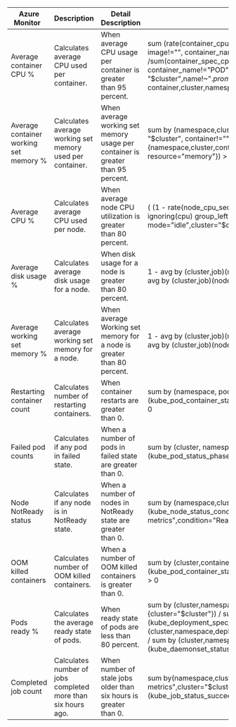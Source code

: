 | Azure Monitor                          | Description                                                  | Detail Description                                                              | Default alert queries                                                                                                                                                                                                                                                                                                                                                                                                                               |
|----------------------------------------|--------------------------------------------------------------|---------------------------------------------------------------------------------|-----------------------------------------------------------------------------------------------------------------------------------------------------------------------------------------------------------------------------------------------------------------------------------------------------------------------------------------------------------------------------------------------------------------------------------------------------|
| Average container CPU %                | Calculates average CPU used per container.                   | When average CPU usage per container is greater than 95 percent.                | sum (rate(container_cpu_usage_seconds_total{cluster = "$cluster",name(!)~".*prometheus.*", image!="", container_name!="POD"}[5m])) by (pod_name, container,cluster,namespace) /sum(container_spec_cpu_quota{cluster = "$cluster",name!~".*prometheus.*", image!="", container_name!="POD"}/container_spec_cpu_period{cluster = "$cluster",name!~".*prometheus.*", image!="", container_name!="POD"}) by (pod_name, container,cluster,namespace) >.95  |
| Average container working set memory % | Calculates average working set memory used per container.    | When average working set memory usage per container is greater than 95 percent. | sum by (namespace,cluster,container) (container_memory_working_set_bytes{cluster = "$cluster", container!="", image!="", container_name!="POD"}) / sum by (namespace,cluster,container) (kube_pod_container_resource_limits{cluster = "$cluster", resource="memory"})  > .95                                                                                                                                                                        |
| Average CPU %                          | Calculates average CPU used per node.                        | When average node CPU utilization is greater than 80 percent.                   | ( (1 - rate(node_cpu_seconds_total{job="node", mode="idle",cluster="$cluster"}[5m]) ) / ignoring(cpu) group_left  count without (cpu)( node_cpu_seconds_total{job="node", mode="idle",cluster="$cluster"}) )> .8                                                                                                                                                                                                                                    |
| Average disk usage %                   | Calculates average disk usage for a node.                    | When disk usage for a node is greater than 80 percent.                          | 1 - avg by (cluster,job)(node_memory_MemAvailable_bytes{job="node",cluster="$cluster"})/  avg by (cluster,job)(node_memory_MemTotal_bytes{job="node",cluster="$cluster"}) > .8                                                                                                                                                                                                                                                                      |
| Average working set memory %           | Calculates average working set memory for a node.            | When average Working set memory for a node is greater than 80 percent.          | 1 - avg by (cluster,job)(node_memory_MemAvailable_bytes{job="node",cluster="$cluster"})/ avg by (cluster,job)(node_memory_MemTotal_bytes{job="node",cluster="$cluster"}) > .8                                                                                                                                                                                                                                                                       |
| Restarting container count             | Calculates number of restarting containers.                  | When container restarts are greater than 0.                                     | sum by (namespace, pod, container, cluster) (kube_pod_container_status_restarts_total{job="kube-state-metrics", cluster= "$cluster"}) > 0                                                                                                                                                                                                                                                                                                           |
| Failed pod counts                      | Calculates if any pod in failed state.                       | When a number of pods in failed state are greater than 0.                       | sum by (cluster, namespace, pod) (kube_pod_status_phase{cluster="$cluster",phase="failed"}) > 0                                                                                                                                                                                                                                                                                                                                                     |
| Node NotReady status                   | Calculates if any node is in NotReady state.                 | When a number of nodes in NotReady state are greater than 0.                    | sum by (namespace,cluster,node)(kube_node_status_condition{cluster="$cluster",job="kube-state-metrics",condition="Ready",status!="true", node!=""}) > 0                                                                                                                                                                                                                                                                                             |
| OOM killed containers                  | Calculates number of OOM killed containers.                  | When a number of OOM killed containers is greater than 0.                       | sum by (cluster,container,namespace)(kube_pod_container_status_last_terminated_reason{reason="OOMKilled",cluster="$cluster"})  > 0                                                                                                                                                                                                                                                                                                                  |
| Pods ready %                           | Calculates the average ready state of pods.                  | When ready state of pods are less than 80 percent.                              | sum by (cluster,namespace,deployment)(kube_deployment_status_replicas_ready {cluster="$cluster"}) / sum by (cluster,namespace,deployment)(kube_deployment_spec_replicas {cluster="$cluster"}) <.8 or sum by (cluster,namespace,deployment)(kube_daemonset_status_number_ready{cluster="$cluster"}) / sum by (cluster,namespace,deployment)(kube_daemonset_status_desired_number_scheduled{cluster="$cluster"}) <.8                                  |
| Completed job count                    | Calculates number of jobs completed more than six hours ago. | When number of stale jobs older than six hours is greater than 0.               | sum by(namespace,cluster)(kube_job_spec_completions{job="kube-state-metrics",cluster="$cluster"}) - sum by(namespace,cluster)(kube_job_status_succeeded{job="kube-state-metrics",cluster="$cluster"})  > 0                                                                                                                                                                                                                                          |
